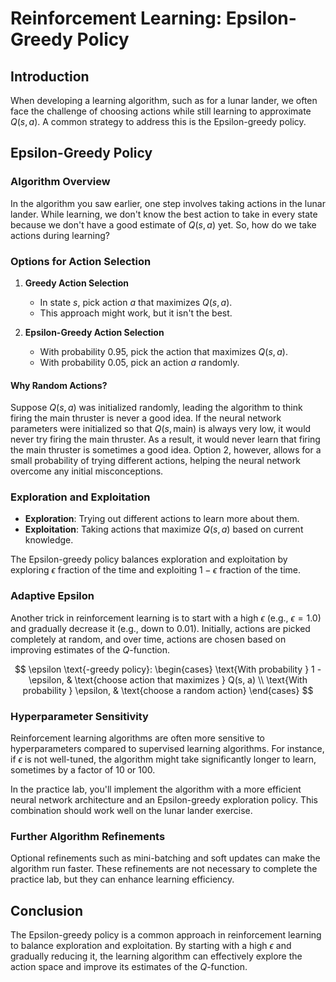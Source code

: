 # Reinforcement Learning: Epsilon-Greedy Policy

## Introduction
When developing a learning algorithm, such as for a lunar lander, we often face the challenge of choosing actions while still learning to approximate $Q(s, a)$. A common strategy to address this is the Epsilon-greedy policy.

## Epsilon-Greedy Policy

### Algorithm Overview
In the algorithm you saw earlier, one step involves taking actions in the lunar lander. While learning, we don't know the best action to take in every state because we don't have a good estimate of $Q(s, a)$ yet. So, how do we take actions during learning?

### Options for Action Selection
1. **Greedy Action Selection**
    - In state $s$, pick action $a$ that maximizes $Q(s, a)$.
    - This approach might work, but it isn't the best.

2. **Epsilon-Greedy Action Selection**
    - With probability $0.95$, pick the action that maximizes $Q(s, a)$.
    - With probability $0.05$, pick an action $a$ randomly.

#### Why Random Actions?
Suppose $Q(s, a)$ was initialized randomly, leading the algorithm to think firing the main thruster is never a good idea. If the neural network parameters were initialized so that $Q(s, \text{main})$ is always very low, it would never try firing the main thruster. As a result, it would never learn that firing the main thruster is sometimes a good idea. Option 2, however, allows for a small probability of trying different actions, helping the neural network overcome any initial misconceptions.

### Exploration and Exploitation
- **Exploration**: Trying out different actions to learn more about them.
- **Exploitation**: Taking actions that maximize $Q(s, a)$ based on current knowledge.

The Epsilon-greedy policy balances exploration and exploitation by exploring $\epsilon$ fraction of the time and exploiting $1 - \epsilon$ fraction of the time.

### Adaptive Epsilon
Another trick in reinforcement learning is to start with a high $\epsilon$ (e.g., $\epsilon = 1.0$) and gradually decrease it (e.g., down to $0.01$). Initially, actions are picked completely at random, and over time, actions are chosen based on improving estimates of the $Q$-function.

$$
\epsilon \text{-greedy policy}:
\begin{cases}
\text{With probability } 1 - \epsilon, & \text{choose action that maximizes } Q(s, a) \\
\text{With probability } \epsilon, & \text{choose a random action}
\end{cases}
$$

### Hyperparameter Sensitivity
Reinforcement learning algorithms are often more sensitive to hyperparameters compared to supervised learning algorithms. For instance, if $\epsilon$ is not well-tuned, the algorithm might take significantly longer to learn, sometimes by a factor of 10 or 100.

In the practice lab, you'll implement the algorithm with a more efficient neural network architecture and an Epsilon-greedy exploration policy. This combination should work well on the lunar lander exercise.

### Further Algorithm Refinements
Optional refinements such as mini-batching and soft updates can make the algorithm run faster. These refinements are not necessary to complete the practice lab, but they can enhance learning efficiency.

## Conclusion
The Epsilon-greedy policy is a common approach in reinforcement learning to balance exploration and exploitation. By starting with a high $\epsilon$ and gradually reducing it, the learning algorithm can effectively explore the action space and improve its estimates of the $Q$-function.
